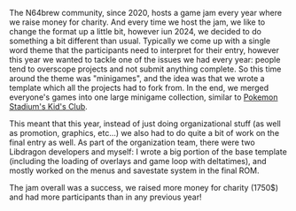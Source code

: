 The N64brew community, since 2020, hosts a game jam every year where we raise money for charity. And every time we host the jam, we like to change the format up a little bit, however iun 2024, we decided to do something a bit different than usual. Typically we come up with a single word theme that the participants need to interpret for their entry, however this year we wanted to tackle one of the issues we had every year: people tend to overscope projects and not submit anything complete. So this time around the theme was "minigames", and the idea was that we wrote a template which all the projects had to fork from. In the end, we merged everyone's games into one large minigame collection, similar to [Pokemon Stadium's Kid's Club](https://www.youtube.com/watch?v=eiedwhJG71I).

This meant that this year, instead of just doing organizational stuff (as well as promotion, graphics, etc...) we also had to do quite a bit of work on the final entry as well. As part of the organization team, there were two Libdragon developers and myself: I wrote a big portion of the base template (including the loading of overlays and game loop with deltatimes), and mostly worked on the menus and savestate system in the final ROM.

The jam overall was a success, we raised more money for charity (1750$) and had more participants than in any previous year!
